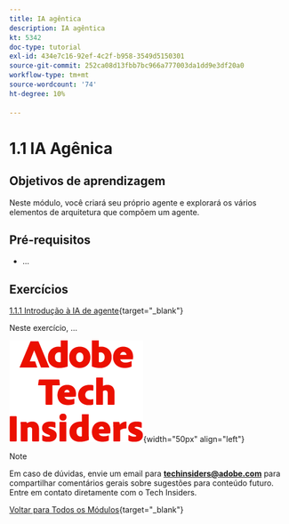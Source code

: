 ```yaml
---
title: IA agêntica
description: IA agêntica
kt: 5342
doc-type: tutorial
exl-id: 434e7c16-92ef-4c2f-b958-3549d5150301
source-git-commit: 252ca08d13fbb7bc966a777003da1dd9e3df20a0
workflow-type: tm+mt
source-wordcount: '74'
ht-degree: 10%

---
```


# 1.1 IA Agênica

## Objetivos de aprendizagem

Neste módulo, você criará seu próprio agente e explorará os vários elementos de arquitetura que compõem um agente.

## Pré-requisitos

- ...

## Exercícios

[1.1.1 Introdução à IA de agente](./ex1.md){target="_blank"}

Neste exercício, ...

![Informantes técnicos](./../../../assets/images/techinsiders.png){width="50px" align="left"}

>[!NOTE]
>
>Em caso de dúvidas, envie um email para **techinsiders@adobe.com** para compartilhar comentários gerais sobre sugestões para conteúdo futuro. Entre em contato diretamente com o Tech Insiders.

[Voltar para Todos os Módulos](../../../overview.md){target="_blank"}
